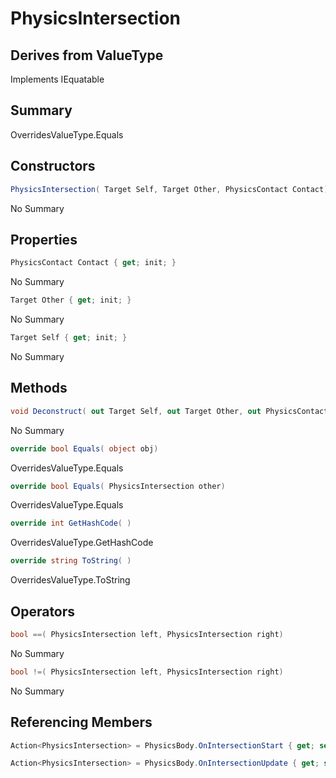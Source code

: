 # PhysicsIntersection

## Derives from ValueType
Implements IEquatable<PhysicsIntersection>

## Summary

OverridesValueType.Equals
## Constructors

```c#
PhysicsIntersection( Target Self, Target Other, PhysicsContact Contact) 
```
No Summary
## Properties

```c#
PhysicsContact Contact { get; init; } 
```
No Summary
```c#
Target Other { get; init; } 
```
No Summary
```c#
Target Self { get; init; } 
```
No Summary
## Methods

```c#
void Deconstruct( out Target Self, out Target Other, out PhysicsContact Contact) 
```
No Summary
```c#
override bool Equals( object obj) 
```
OverridesValueType.Equals
```c#
override bool Equals( PhysicsIntersection other) 
```
OverridesValueType.Equals
```c#
override int GetHashCode( ) 
```
OverridesValueType.GetHashCode
```c#
override string ToString( ) 
```
OverridesValueType.ToString
## Operators

```c#
bool ==( PhysicsIntersection left, PhysicsIntersection right) 
```
No Summary
```c#
bool !=( PhysicsIntersection left, PhysicsIntersection right) 
```
No Summary
## Referencing Members

```c#
Action<PhysicsIntersection> = PhysicsBody.OnIntersectionStart { get; set; } 
```
```c#
Action<PhysicsIntersection> = PhysicsBody.OnIntersectionUpdate { get; set; } 
```
